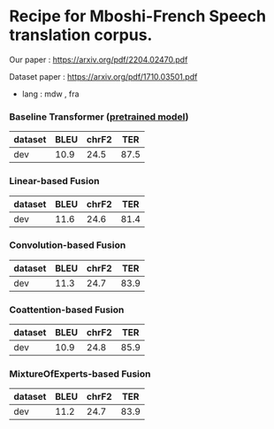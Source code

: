 # Recipe for Mboshi-French Speech translation corpus.

Our paper : https://arxiv.org/pdf/2204.02470.pdf

Dataset paper : https://arxiv.org/pdf/1710.03501.pdf

- lang : mdw , fra

### Baseline Transformer ([pretrained model](https://huggingface.co/espnet/speech_translation_mboshi_french_transformer_baseline/tree/main))
|dataset|BLEU|chrF2|TER|
|---|---|---|---|
|dev|10.9|24.5|87.5|

### Linear-based Fusion 
|dataset|BLEU|chrF2|TER|
|---|---|---|---|
|dev|11.6|24.6|81.4|

### Convolution-based Fusion 
|dataset|BLEU|chrF2|TER|
|---|---|---|---|
|dev|11.3|24.7|83.9|

### Coattention-based Fusion
|dataset|BLEU|chrF2|TER|
|---|---|---|---|
|dev|10.9|24.8|85.9|

### MixtureOfExperts-based Fusion
|dataset|BLEU|chrF2|TER|
|---|---|---|---|
|dev|11.2|24.7|83.9|
